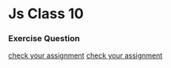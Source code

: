 # Js Class 10

### Exercise Question

<a href="../Exercise Questions/chapters21-25.pdf">check your assignment</a>
<a href="../Exercise Questions/chapters26-30.pdf">check your assignment</a>
